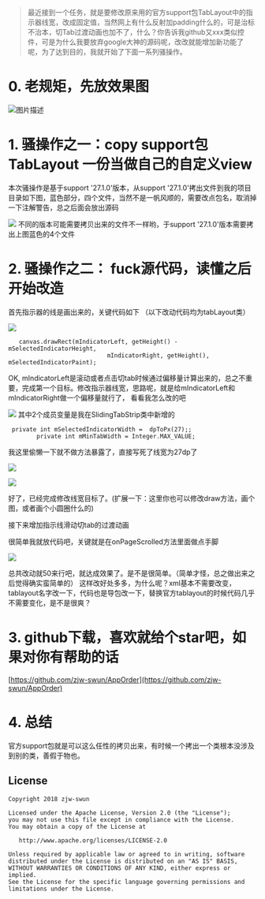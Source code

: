 > 最近接到一个任务，就是要修改原来用的官方support包TabLayout中的指示器线宽，改成固定值，当然网上有什么反射加padding什么的，可是治标不治本，切Tab过渡动画也加不了，什么？你告诉我github又xxx类似控件，可是为什么我要放弃google大神的源码呢，改改就能增加新功能了呢，为了达到目的，我就开始了下面一系列骚操作。

# 0. 老规矩，先放效果图


![图片描述](https://github.com/zjw-swun/AppOrder/blob/master/images/1.gif)

# 1. 骚操作之一：copy support包TabLayout 一份当做自己的自定义view
本次骚操作是基于support '27.1.0'版本，从support '27.1.0'拷出文件到我的项目目录如下图，蓝色部分，四个文件，当然不是一帆风顺的，需要改点包名，取消掉一下注解警告，总之后面会放出源码

![](https://user-gold-cdn.xitu.io/2018/4/5/16291cbabfc62690?w=396&h=215&f=png&s=15889)
不同的版本可能需要拷贝出来的文件不一样哟，于support '27.1.0'版本需要拷出上图蓝色的4个文件

# 2. 骚操作之二： fuck源代码，读懂之后开始改造
首先指示器的线是画出来的，关键代码如下 （以下改动代码均为tabLayout类）

![](https://user-gold-cdn.xitu.io/2018/4/5/16291d279361e0c7?w=1396&h=521&f=png&s=116077)

```
   canvas.drawRect(mIndicatorLeft, getHeight() - mSelectedIndicatorHeight,
                            mIndicatorRight, getHeight(), mSelectedIndicatorPaint);
```
OK, mIndicatorLeft是滚动或者点击切tab时候通过偏移量计算出来的，总之不重要，完成第一个目标。修改指示器线宽，思路呢，就是给mIndicatorLeft和mIndicatorRight做一个偏移量就行了，
看看我怎么改的吧

![](https://user-gold-cdn.xitu.io/2018/4/5/16291d715ee6ddc4?w=1868&h=616&f=png&s=127003)
其中2个成员变量是我在SlidingTabStrip类中新增的
```
 private int mSelectedIndicatorWidth =  dpToPx(27);;
        private int mMinTabWidth = Integer.MAX_VALUE;
```

我这里偷懒一下就不做方法暴露了，直接写死了线宽为27dp了

![](https://user-gold-cdn.xitu.io/2018/4/5/16291d89e7648856?w=760&h=412&f=png&s=40677)


![](https://user-gold-cdn.xitu.io/2018/4/5/16291d9b7fb06f96?w=1691&h=970&f=png&s=196796)

好了，已经完成修改线宽目标了。(扩展一下：这里你也可以修改draw方法，画个图，或者画个小圆圈什么的)

接下来增加指示线滑动切tab的过渡动画

很简单我就放代码吧，关键就是在onPageScrolled方法里面做点手脚

![](https://user-gold-cdn.xitu.io/2018/4/5/16291e086784ff9c?w=1882&h=953&f=png&s=210378)

总共改动就50来行吧，就达成效果了。是不是很简单。（简单才怪，总之做出来之后觉得确实蛮简单的）
这样改好处多多，为什么呢？xml基本不需要改变，tablayout名字改一下，代码也是导包改一下，替换官方tablayout的时候代码几乎不需要变化，是不是很爽？

# 3. github下载，喜欢就给个star吧，如果对你有帮助的话
[https://github.com/zjw-swun/AppOrder](https://github.com/zjw-swun/AppOrder)

# 4. 总结
官方support包就是可以这么任性的拷贝出来，有时候一个拷出一个类根本没涉及到别的类，善假于物也。



## License

```
Copyright 2018 zjw-swun

Licensed under the Apache License, Version 2.0 (the "License");
you may not use this file except in compliance with the License.
You may obtain a copy of the License at

   http://www.apache.org/licenses/LICENSE-2.0

Unless required by applicable law or agreed to in writing, software
distributed under the License is distributed on an "AS IS" BASIS,
WITHOUT WARRANTIES OR CONDITIONS OF ANY KIND, either express or implied.
See the License for the specific language governing permissions and
limitations under the License.
```
